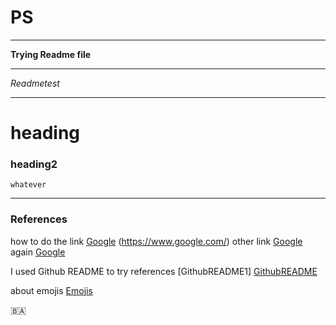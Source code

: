 # PS
___
__Trying Readme file__

___
_Readmetest_

___
# heading  
### heading2
    whatever


___
### References
how to do the link [Google] (https://www.google.com/)
other link [Google][1]
again [Google][google]

I used Github README to try references [GithubREADME1] [GithubREADME] 

about emojis [Emojis][2] 


:bosnia_herzegovina:

[1]: https://www.google.com/
[google]: https://www.google.com/
[GithubREADME]: https://docs.github.com/en/get-started/writing-on-github/getting-started-with-writing-and-formatting-on-github/basic-writing-and-formatting-syntax
[2]: https://github.com/ikatyang/emoji-cheat-sheet/blob/master/README.md

